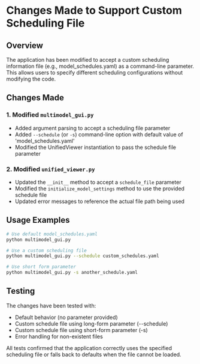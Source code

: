 # Changes Made to Support Custom Scheduling File

## Overview
The application has been modified to accept a custom scheduling information file (e.g., model_schedules.yaml) as a command-line parameter. This allows users to specify different scheduling configurations without modifying the code.

## Changes Made

### 1. Modified `multimodel_gui.py`
- Added argument parsing to accept a scheduling file parameter
- Added `--schedule` (or `-s`) command-line option with default value of 'model_schedules.yaml'
- Modified the UnifiedViewer instantiation to pass the schedule file parameter

### 2. Modified `unified_viewer.py`
- Updated the `__init__` method to accept a `schedule_file` parameter
- Modified the `initialize_model_settings` method to use the provided schedule file
- Updated error messages to reference the actual file path being used

## Usage Examples
```bash
# Use default model_schedules.yaml
python multimodel_gui.py

# Use a custom scheduling file
python multimodel_gui.py --schedule custom_schedules.yaml

# Use short form parameter
python multimodel_gui.py -s another_schedule.yaml
```

## Testing
The changes have been tested with:
- Default behavior (no parameter provided)
- Custom schedule file using long-form parameter (--schedule)
- Custom schedule file using short-form parameter (-s)
- Error handling for non-existent files

All tests confirmed that the application correctly uses the specified scheduling file or falls back to defaults when the file cannot be loaded.